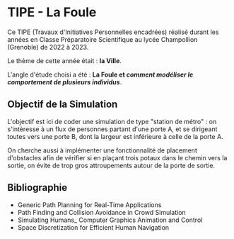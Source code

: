 # TIPE - La Foule
Ce TIPE (Travaux d'Initiatives Personnelles encadrées) réalisé durant les années en Classe Préparatoire Scientifique au
lycée Champollion (Grenoble) de 2022 à 2023.

Le thème de cette année était : **la Ville**.

L'angle d'étude choisi a été : **La Foule et _comment modéliser le comportement de plusieurs individus_**.


## Objectif de la Simulation

L'objectif est ici de coder une simulation de type "station de métro" : on s'intèresse à un flux de personnes partant
d'une porte A, et se dirigeant toutes vers une porte B, dont la largeur est inférieure à celle de la porte A.

On cherche aussi à implémenter une fonctionnalité de placement d'obstacles afin de vérifier si en plaçant trois potaux
dans le chemin vers la sortie, on évite de trop gros attroupements autour de la porte de sortie. 

## Bibliographie

* Generic Path Planning for Real-Time Applications
* Path Finding and Collision Avoidance in Crowd Simulation
* Simulating Humans_ Computer Graphics Animation and Control
* Space Discretization for Efficient Human Navigation